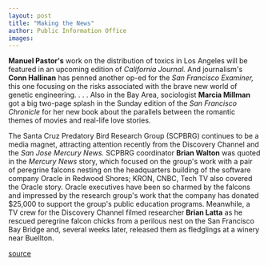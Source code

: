 ```yaml
---
layout: post
title: "Making the News"
author: Public Information Office
images:
---
```


**Manuel Pastor's** work on the distribution of toxics in Los Angeles will be featured in an upcoming edition of _California Journal._ And journalism's **Conn Hallinan** has penned another op-ed for the _San Francisco Examiner,_ this one focusing on the risks associated with the brave new world of genetic engineering. . . . Also in the Bay Area, sociologist **Marcia Millman** got a big two-page splash in the Sunday edition of the _San Francisco Chronicle_ for her new book about the parallels between the romantic themes of movies and real-life love stories.

The Santa Cruz Predatory Bird Research Group (SCPBRG) continues to be a media magnet, attracting attention recently from the Discovery Channel and the _San Jose Mercury News._ SCPBRG coordinator **Brian Walton** was quoted in the _Mercury News_ story, which focused on the group's work with a pair of peregrine falcons nesting on the headquarters building of the software company Oracle in Redwood Shores; KRON, CNBC, Tech TV also covered the Oracle story. Oracle executives have been so charmed by the falcons and impressed by the research group's work that the company has donated $25,000 to support the group's public education programs. Meanwhile, a TV crew for the Discovery Channel filmed researcher **Brian Latta** as he rescued peregrine falcon chicks from a perilous nest on the San Francisco Bay Bridge and, several weeks later, released them as fledglings at a winery near Buellton.  
  
[source](http://www1.ucsc.edu/currents/00-01/06-04/makenews.html "Permalink to makenews")
